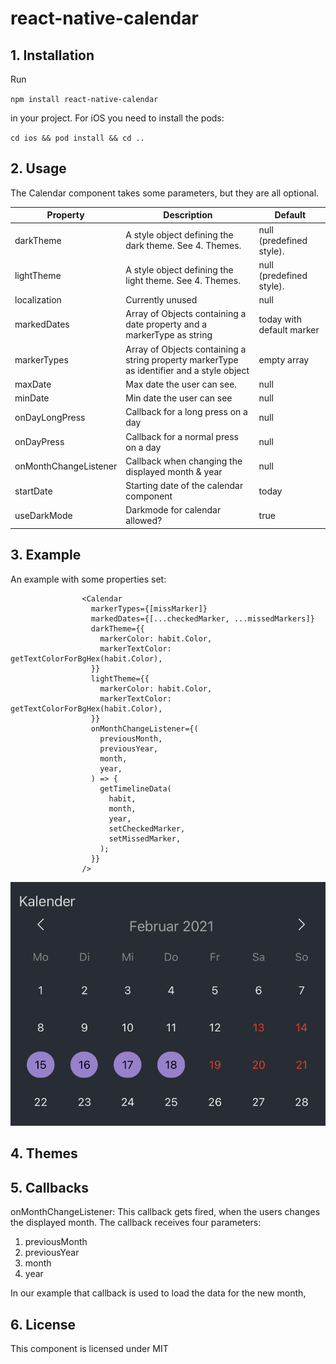 # react-native-calendar

## 1. Installation

Run

`npm install react-native-calendar`

in your project. For iOS you need to install the pods:

`cd ios && pod install && cd ..`

## 2. Usage

The Calendar component takes some parameters, but they are all optional.

| Property              | Description                                                                               | Default                   |
| ----------------------|-------------------------------------------------------------------------------------------| --------------------------|
| darkTheme             | A style object defining the dark theme. See 4. Themes.                                    | null (predefined style).  |
| lightTheme            | A style object defining the light theme. See 4. Themes.                                   | null (predefined style).  |
| localization          | Currently unused                                                                          | null                      |
| markedDates           | Array of Objects containing a date property and a markerType as string                    | today with default marker |
| markerTypes           | Array of Objects containing a string property markerType as identifier and a style object | empty array               |
| maxDate               | Max date the user can see.                                                                | null                      |
| minDate               | Min date the user can see                                                                 | null                      |
| onDayLongPress        | Callback for a long press on  a day                                                       | null                      |
| onDayPress            | Callback for a normal press on a day                                                      | null                      |
| onMonthChangeListener | Callback when changing the displayed month & year                                         | null                      |
| startDate             | Starting date of the calendar component                                                   | today                     |
| useDarkMode           | Darkmode for calendar allowed?                                                            | true                      |

## 3. Example

An example with some properties set:

```
                <Calendar
                  markerTypes={[missMarker]}
                  markedDates={[...checkedMarker, ...missedMarkers]}
                  darkTheme={{
                    markerColor: habit.Color,
                    markerTextColor: getTextColorForBgHex(habit.Color),
                  }}
                  lightTheme={{
                    markerColor: habit.Color,
                    markerTextColor: getTextColorForBgHex(habit.Color),
                  }}
                  onMonthChangeListener={(
                    previousMonth,
                    previousYear,
                    month,
                    year,
                  ) => {
                    getTimelineData(
                      habit,
                      month,
                      year,
                      setCheckedMarker,
                      setMissedMarker,
                    );
                  }}
                />          
```

![alt text][logo]

[logo]: https://github.com/EP-Apps/Calendar/blob/main/examples/images/example1.png "Example 1"




## 4. Themes

## 5. Callbacks

onMonthChangeListener:
This callback gets fired, when the users changes the displayed month. The callback receives four parameters:
1. previousMonth
2. previousYear
3. month
4. year

In our example that callback is used to load the data for the new month,

## 6. License

This component is licensed under MIT
